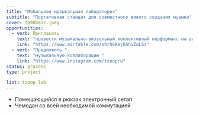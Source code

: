 ```yaml
---
title: "Мобильная музыкальная лаборатория"
subtitle: "Портативная станция для совместного живого создания музыки"
cover: f698b85c.jpeg
opportunities:
  - verb: Пригласить
    text: "провести музыкально-визуальный коллективный перформанс на вашей площадке"
    link: "https://www.airtable.com/shrOGKejKAhvZuLSz"
  - verb: "Предложить "
    text: "музыкальную коллаборацию "
    link: "https://www.instagram.com/tsoopru"
status: process
type: project

list: tsoop-lab
---
```


- Помещающийся в рюкзак электронный сетап
- Чемодан со всей необходимой коммутацией
